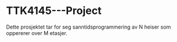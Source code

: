 # TTK4145---Project

Dette prosjektet tar for seg sanntidsprogrammering av N heiser som oppererer over M etasjer. 
